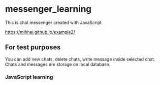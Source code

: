 # messenger_learning

This is chat messenger created with JavaScript.

https://mihhei.github.io/example2/

## For test purposes

You can add new chats, delete chats, write message inside selected chat. Chats and messages are storage on local database. 

### JavaScript learning

